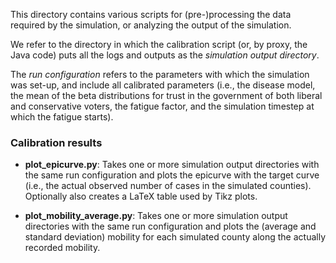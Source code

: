 This directory contains various scripts for (pre-)processing the data required by the simulation,
or analyzing the output of the simulation.

We refer to the directory in which the calibration script (or, by proxy, the Java code)
puts all the logs and outputs as the *simulation output directory*.

The *run configuration* refers to the parameters with which the simulation was set-up, and
include all calibrated parameters (i.e., the disease model, the mean of the beta 
distributions for trust in the government of both liberal and conservative voters, 
the fatigue factor, and the simulation timestep at which the fatigue starts).

### Calibration results
- **plot_epicurve.py**: Takes one or more simulation output directories with the same run 
  configuration and plots the epicurve with the target curve (i.e., the actual observed
  number of cases in the simulated counties). Optionally also creates a LaTeX table used by
  Tikz plots.
  
- **plot_mobility_average.py**: Takes one or more simulation output directories with the same
run configuration and plots the (average and standard deviation) mobility for each simulated
  county along the actually recorded mobility.
  

